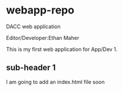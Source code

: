 # webapp-repo
DACC web application

Editor/Developer:Ethan Maher

This is my first web application for App/Dev 1.

## sub-header 1

I am going to add an index.html file soon

